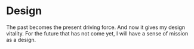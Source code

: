 # Design
The past becomes the present driving force. And now it gives my design vitality.
For the future that has not come yet, I will have a sense of mission as a design.

